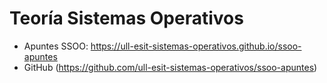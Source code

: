 
# Teoría Sistemas Operativos

* Apuntes SSOO: https://ull-esit-sistemas-operativos.github.io/ssoo-apuntes
* GitHub (https://github.com/ull-esit-sistemas-operativos/ssoo-apuntes)

